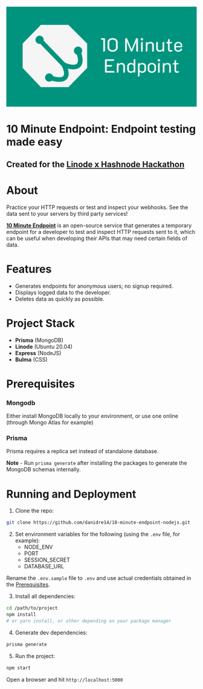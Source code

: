 ![flevar logo](./public/brand/10me-cover-svg.svg)
# **10 Minute Endpoint:** Endpoint testing made easy

## Created for the [Linode x Hashnode Hackathon](https://townhall.hashnode.com/build-with-linode-hackathon-june-2022?source=10minuteendpoint_github)




# About

Practice your HTTP requests or test and inspect your webhooks. See the data sent to your servers by third party services!

[**10 Minute Endpoint**](https://10minuteendpoint.net/) is an open-source service that generates a temporary endpoint for a developer to test and inspect HTTP requests sent to it, which can be useful when developing their APIs that may need certain fields of data.

# Features

* Generates endpoints for anonymous users; no signup required.
* Displays logged data to the developer.
* Deletes data as quickly as possible.

# Project Stack

* **Prisma** (MongoDB)
* **Linode** (Ubuntu 20.04)
* **Express** (NodeJS)
* **Bulma** (CSS)

# Prerequisites

### Mongodb

Either install MongoDB locally to your environment, or use one online (through Mongo Atlas for example)

### Prisma

Prisma requires a replica set instead of standalone database.

**Note** - Run `prisma generate` after installing the packages to generate the MongoDB schemas internally.

# Running and Deployment

1. Clone the repo:
```sh
git clone https://github.com/danidre14/10-minute-endpoint-nodejs.git
```

2. Set environment variables for the following (using the `.env` file, for example):
    * NODE_ENV
    * PORT
    * SESSION_SECRET
    * DATABASE_URL

Rename the `.env.sample` file to `.env` and use actual credentials obtained in the [Prerequisites](#prerequisites).

3. Install all dependencies:
```sh
cd /path/to/project
npm install
# or yarn install, or other depending on your package manager
```

4. Generate dev dependencies:
```sh
prisma generate
```

5. Run the project:
```sh
npm start
```
Open a browser and hit `http://localhost:5000`
